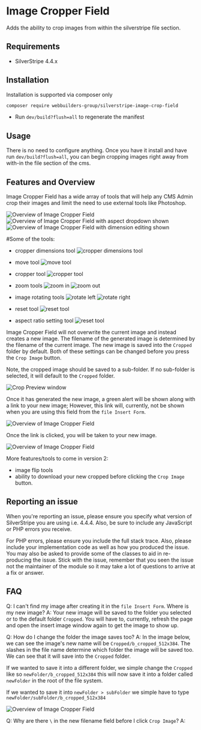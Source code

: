 Image Cropper Field
=================

Adds the ability to crop images from within the silverstripe file section.

## Requirements

- SilverStripe 4.4.x

## Installation

Installation is supported via composer only

```sh
composer require webbuilders-group/silverstripe-image-crop-field
```

- Run `dev/build?flush=all` to regenerate the manifest

## Usage

There is no need to configure anything. Once you have it install and have run `dev/build?flush=all`, you can begin
cropping images right away from with-in the file section of the cms.

## Features and Overview
Image Cropper Field has a wide array of tools that will help any CMS Admin crop their images and limit the need to use external tools like Photoshop.

![Overview of Image Cropper Field](screenshots/Capture_1.jpg)
![Overview of Image Cropper Field with aspect dropdown shown](screenshots/Capture_2.jpg)
![Overview of Image Cropper Field with dimension editing shown](screenshots/Capture_3.jpg)

#Some of the tools:
- cropper dimensions tool
![cropper dimensions tool](screenshots/Tool_1.jpg)

- move tool
![move tool](screenshots/Tool_2.jpg)

- cropper tool
![cropper tool](screenshots/Tool_3.jpg)

- zoom tools
![zoom in](screenshots/Tool_4.jpg) ![zoom out](screenshots/Tool_5.jpg)

- image rotating tools
![rotate left](screenshots/Tool_6.jpg) ![rotate right](screenshots/Tool_7.jpg)

- reset tool
![reset tool](screenshots/Tool_8jpg)

- aspect ratio setting tool
![reset tool](screenshots/Tool_9.jpg)

Image Cropper Field will not overwrite the current image and instead creates a new image. The filename of the generated image is determined by the filename of the current image. The new image is saved into the `Cropped` folder by default. Both of these settings can be changed before you press the `Crop Image` button. 

Note, the cropped image should be saved to a sub-folder. If no sub-folder is selected, it will default to the `Cropped` folder.

![Crop Preview window](screenshots/Capture_4.jpg)

Once it has generated the new image, a green alert will be shown along with a link to your new image; However, this link will, currently, not be shown when you are using this field from the `file Insert Form`.

![Overview of Image Cropper Field](screenshots/Capture_5.jpg)

Once the link is clicked, you will be taken to your new image.

![Overview of Image Cropper Field](screenshots/Capture_6.jpg)

More features/tools to come in version 2:
- image flip tools
- ability to download your new cropped before clicking the `Crop Image` button.

## Reporting an issue

When you're reporting an issue, please ensure you specify what version of SilverStripe you are using i.e. 4.4.4. Also, be sure to include any JavaScript or PHP errors you receive. 

For PHP errors, please ensure you include the full stack trace. Also, please include your implementation code as well as how you produced the issue. You may also be asked to provide some of the classes to aid in re-producing the issue. Stick with the issue, remember that you seen the issue not the maintainer of the module so it may take a lot of questions to arrive at a fix or answer.

## FAQ
Q: I can't find my image after creating it in the `file Insert Form`. Where is my new image?
A: Your new image will be saved to the folder you selected or to the default folder `Cropped`. You will have to, currently, refresh the page and open the insert image window again to get the image to show up. 

Q: How do I change the folder the image saves too?
A: In the image below, we can see the image's new name will be `Cropped/b_cropped_512x384`. The slashes in the file name determine which folder the image will be saved too. We can see that it will save into the `Cropped` folder. 

If we wanted to save it into a different folder, we simple change the `Cropped` like so `newFolder/b_cropped_512x384` this will now save it into a folder called `newFolder` in the root of the file system.

If we wanted to save it into `newFolder > subFolder` we simple have to type `newFolder/subFolder/b_cropped_512x384`

![Overview of Image Cropper Field](screenshots/Capture_5.jpg)

Q: Why are there `\` in the new filename field before I click `Crop Image`?
A: 
